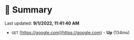 # 📖 Summary
Last updated: **9/1/2022, 11:41:40 AM**

- `GET` [https://google.com](https://google.com) - **Up** (134ms)
